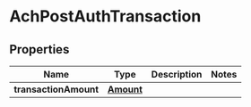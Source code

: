 

# AchPostAuthTransaction

## Properties

Name | Type | Description | Notes
------------ | ------------- | ------------- | -------------
**transactionAmount** | [**Amount**](Amount.md) |  | 




